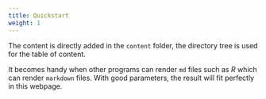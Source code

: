 ```yaml
---
title: Quickstart
weight: 1
---
```


The content is directly added in the `content` folder, the directory tree
is used for the table of content.

It becomes handy when other programs can render `md` files such as _R_
which can render `markdown` files. With good parameters, the result
will fit perfectly in this webpage.


[modeline]: # ( vim: set foldlevel=0 spell spelllang=en_gb: ) 
